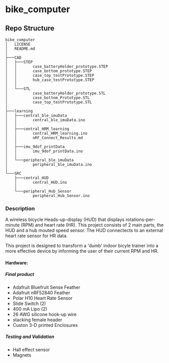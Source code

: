 # bike_computer

## Repo Structure
```
bike_computer
│   LICENSE
│   README.md
│
├───CAD
│   ├───STEP
│   │       case_batteryHolder_prototype.STEP
│   │       case_bottom_prototype.STEP
│   │       case_top_testPrototype.STEP
│   │       hub_case_testPrototype.STEP
│   │
│   └───STL
│           case_batteryHolder_prototype.STL
│           case_bottom_Prototype.STL
│           case_top_testPrototype.STL
│
├───learning
│   ├───central_ble_imuData
│   │       central_ble_imuData.ino
│   │
│   ├───central_HRM_learning
│   │       central_HRM_learning.ino
│   │       nRF_Connect_Results.md
│   │
│   ├───imu_9dof_printData
│   │       imu_9dof_printData.ino
│   │
│   └───peripheral_ble_imuData
│           peripheral_ble_imuData.ino
│
└───SRC
    ├───central_HUD
    │       central_HUD.ino
    │
    └───peripheral_Hub_Sensor
            peripheral_Hub_Sensor.ino
```

### Description

A wireless bicycle Heads-up-display (HUD) that displays rotations-per-minute (RPM) and heart rate (HR). This project consists of 2 main parts, the HUD and a hub mouted speed sensor. The HUD connectects to an external heart rate sensor for HR data.

This project is designed to transform a 'dumb' indoor bicyle trainer into a more effective device by informing the user of their current RPM and HR.

#### Hardware:

##### Final product
- Adafruit Bluefruit Sense Feather
- Adafruit nRF52840 Feather
- Polar H10 Heart Rate Sensor
- Slide Switch (2)
- 400 mA Lipo (2)
- 26 AWG silicone hook-up wire
- stacking female header
- Custon 3-D printed Enclosures

##### Testing and Validation
- Hall effect sensor
- Magnets